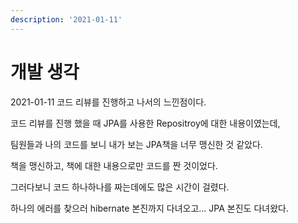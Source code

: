 ```yaml
---
description: '2021-01-11'
---
```


# 개발 생각

 2021-01-11 코드 리뷰를 진행하고 나서의 느낀점이다.

 코드 리뷰를 진행 했을 때 JPA를 사용한 Repositroy에 대한 내용이였는데,

 팀원들과 나의 코드를 보니 내가 보는 JPA책을 너무 맹신한 것 같았다. 

 책을 맹신하고, 책에 대한 내용으로만 코드를 짠 것이었다.

 그러다보니 코드 하나하나를 짜는데에도 많은 시간이 걸렸다.

 하나의 에러를 찾으러 hibernate 본진까지 다녀오고... JPA 본진도 다녀왔다.

 



 

 

